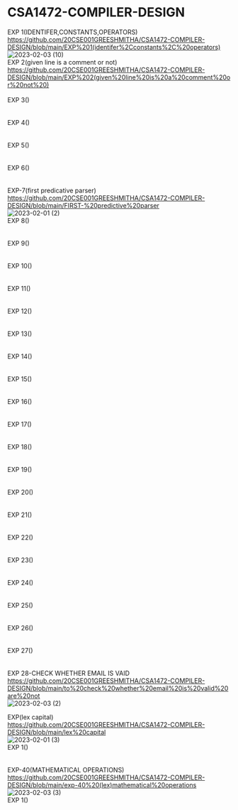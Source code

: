 # CSA1472-COMPILER-DESIGN 
EXP 1(IDENTIFER,CONSTANTS,OPERATORS)<br>
https://github.com/20CSE001GREESHMITHA/CSA1472-COMPILER-DESIGN/blob/main/EXP%201(identifer%2Cconstants%2C%20operators)<br>
![2023-02-03 (10)](https://user-images.githubusercontent.com/114045813/216751103-191f42a1-64ca-46af-a8f6-7b23d7217084.png)
<br>
EXP 2(given line is a comment or not)<br>
https://github.com/20CSE001GREESHMITHA/CSA1472-COMPILER-DESIGN/blob/main/EXP%202(given%20line%20is%20a%20comment%20or%20not%20)<br>
<br>
EXP 3()<br>
<br>
<br>
EXP 4()<br>
<br>
<br>
EXP 5()<br>
<br>
<br>
EXP 6()<br>
<br>
<br>
EXP-7(first predicative parser) <br>
https://github.com/20CSE001GREESHMITHA/CSA1472-COMPILER-DESIGN/blob/main/FIRST-%20predictive%20parser <br>
![2023-02-01 (2)](https://user-images.githubusercontent.com/114045813/216750029-4f41a46e-0924-4029-813e-6c4ad8f48d5e.png) <br>
EXP 8()<br>
<br>
<br>
EXP 9()<br>
<br>
<br>
EXP 10()<br>
<br>
<br>
EXP 11()<br>
<br>
<br>
EXP 12()<br>
<br>
<br>
EXP 13()<br>
<br>
<br>EXP 14()<br>
<br>
<br>
EXP 15()<br>
<br>
<br>
EXP 16()<br>
<br>
<br>
EXP 17()<br>
<br>
<br>
EXP 18()<br>
<br>
<br>
EXP 19()<br>
<br>
<br>
EXP 20()<br>
<br>
<br>
EXP 21()<br>
<br>
<br>
EXP 22()<br>
<br>
<br>
EXP 23()<br>
<br>
<br>
EXP 24()<br>
<br>
<br>
EXP 25()<br>
<br>
<br>
EXP 26()<br>
<br>
<br>
EXP 27()<br>
<br>
<br>
EXP 28-CHECK WHETHER EMAIL IS VAID <br>
https://github.com/20CSE001GREESHMITHA/CSA1472-COMPILER-DESIGN/blob/main/to%20check%20whether%20email%20is%20valid%20are%20not <br>
![2023-02-03 (2)](https://user-images.githubusercontent.com/114045813/216750125-2bb2d523-6a90-49c7-8085-575f832fb0bf.png) <br>

EXP(lex capital)<br>
https://github.com/20CSE001GREESHMITHA/CSA1472-COMPILER-DESIGN/blob/main/lex%20capital<br>
![2023-02-01 (3)](https://user-images.githubusercontent.com/114045813/216750409-7f556c96-da4b-43fd-9703-76f4bbe67662.png)<br>
EXP 1()<br>
<br>
<br>
EXP-40(MATHEMATICAL OPERATIONS)<br>
https://github.com/20CSE001GREESHMITHA/CSA1472-COMPILER-DESIGN/blob/main/exp-40%20(lex)mathematical%20operations<br>
![2023-02-03 (3)](https://user-images.githubusercontent.com/114045813/216750739-3a68f030-5341-436d-ac59-c27d23459798.png)<br>
EXP 1()<br>
<br>
<br>
